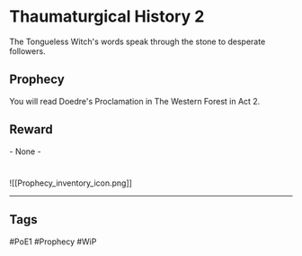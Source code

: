 # Thaumaturgical History 2
The Tongueless Witch's words speak through the stone to desperate followers.
## Prophecy
You will read Doedre's Proclamation in The Western Forest in Act 2.
## Reward
\- None -

#
![[Prophecy_inventory_icon.png]]

---
## Tags
#PoE1 
#Prophecy
#WiP 